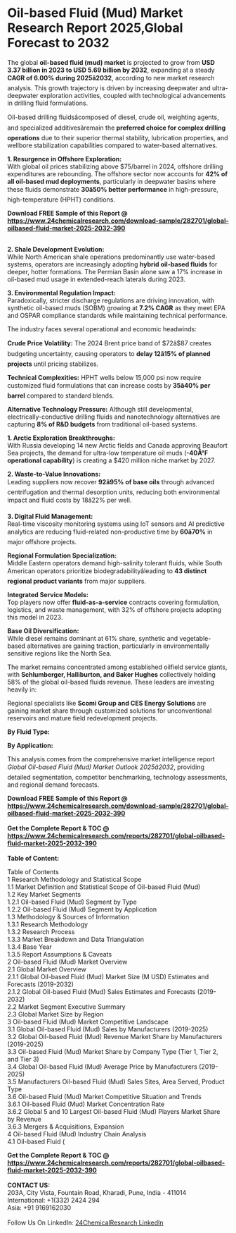 <h1>Oil-based Fluid (Mud) Market Research Report 2025,Global Forecast to 2032</h1><p>The global <strong>oil-based fluid (mud) market</strong> is projected to grow from <strong>USD 3.37 billion in 2023 to USD 5.69 billion by 2032</strong>, expanding at a steady <strong>CAGR of 6.00% during 2025â2032</strong>, according to new market research analysis. This growth trajectory is driven by increasing deepwater and ultra-deepwater exploration activities, coupled with technological advancements in drilling fluid formulations.</p><p>Oil-based drilling fluidsâcomposed of diesel, crude oil, weighting agents, and specialized additivesâremain the <strong>preferred choice for complex drilling operations</strong> due to their superior thermal stability, lubrication properties, and wellbore stabilization capabilities compared to water-based alternatives.</p><p><strong>1. Resurgence in Offshore Exploration:</strong><br>
With global oil prices stabilizing above $75/barrel in 2024, offshore drilling expenditures are rebounding. The offshore sector now accounts for <strong>42% of all oil-based mud deployments</strong>, particularly in deepwater basins where these fluids demonstrate <strong>30â50% better performance</strong> in high-pressure, high-temperature (HPHT) conditions.</p><div><b>Download FREE Sample of this Report @ 
            <a href="https://www.24chemicalresearch.com/download-sample/282701/global-oilbased-fluid-market-2025-2032-390">
            https://www.24chemicalresearch.com/download-sample/282701/global-oilbased-fluid-market-2025-2032-390</a></b></div><br><p><strong>2. Shale Development Evolution:</strong><br>
While North American shale operations predominantly use water-based systems, operators are increasingly adopting <strong>hybrid oil-based fluids</strong> for deeper, hotter formations. The Permian Basin alone saw a 17% increase in oil-based mud usage in extended-reach laterals during 2023.</p><p><strong>3. Environmental Regulation Impact:</strong><br>
Paradoxically, stricter discharge regulations are driving innovation, with synthetic oil-based muds (SOBM) growing at <strong>7.2% CAGR</strong> as they meet EPA and OSPAR compliance standards while maintaining technical performance.</p><p>The industry faces several operational and economic headwinds:</p><p><strong>Crude Price Volatility:</strong> The 2024 Brent price band of $72â$87 creates budgeting uncertainty, causing operators to <strong>delay 12â15% of planned projects</strong> until pricing stabilizes.</p><p><strong>Technical Complexities:</strong> HPHT wells below 15,000 psi now require customized fluid formulations that can increase costs by <strong>35â40% per barrel</strong> compared to standard blends.</p><p><strong>Alternative Technology Pressure:</strong> Although still developmental, electrically-conductive drilling fluids and nanotechnology alternatives are capturing <strong>8% of R&amp;D budgets</strong> from traditional oil-based systems.</p><p><strong>1. Arctic Exploration Breakthroughs:</strong><br>
With Russia developing 14 new Arctic fields and Canada approving Beaufort Sea projects, the demand for ultra-low temperature oil muds (<strong>-40Â°F operational capability</strong>) is creating a $420 million niche market by 2027.</p><p><strong>2. Waste-to-Value Innovations:</strong><br>
Leading suppliers now recover <strong>92â95% of base oils</strong> through advanced centrifugation and thermal desorption units, reducing both environmental impact and fluid costs by 18â22% per well.</p><p><strong>3. Digital Fluid Management:</strong><br>
Real-time viscosity monitoring systems using IoT sensors and AI predictive analytics are reducing fluid-related non-productive time by <strong>60â70%</strong> in major offshore projects.</p><p><strong>Regional Formulation Specialization:</strong><br>
	Middle Eastern operators demand high-salinity tolerant fluids, while South American operators prioritize biodegradabilityâleading to <strong>43 distinct regional product variants</strong> from major suppliers.</p><p><strong>Integrated Service Models:</strong><br>
	Top players now offer <strong>fluid-as-a-service</strong> contracts covering formulation, logistics, and waste management, with 32% of offshore projects adopting this model in 2023.</p><p><strong>Base Oil Diversification:</strong><br>
	While diesel remains dominant at 61% share, synthetic and vegetable-based alternatives are gaining traction, particularly in environmentally sensitive regions like the North Sea.</p><p>The market remains concentrated among established oilfield service giants, with <strong>Schlumberger, Halliburton, and Baker Hughes</strong> collectively holding 58% of the global oil-based fluids revenue. These leaders are investing heavily in:</p><p>Regional specialists like <strong>Scomi Group and CES Energy Solutions</strong> are gaining market share through customized solutions for unconventional reservoirs and mature field redevelopment projects.</p><p><strong>By Fluid Type:</strong></p><p><strong>By Application:</strong></p><p>This analysis comes from the comprehensive market intelligence report <em>Global Oil-based Fluid (Mud) Market Outlook 2025â2032</em>, providing detailed segmentation, competitor benchmarking, technology assessments, and regional demand forecasts.</p><div><b>Download FREE Sample of this Report @ 
            <a href="https://www.24chemicalresearch.com/download-sample/282701/global-oilbased-fluid-market-2025-2032-390">
            https://www.24chemicalresearch.com/download-sample/282701/global-oilbased-fluid-market-2025-2032-390</a></b></div><br><div><b>Get the Complete Report & TOC @ 
            <a href="https://www.24chemicalresearch.com/reports/282701/global-oilbased-fluid-market-2025-2032-390">
            https://www.24chemicalresearch.com/reports/282701/global-oilbased-fluid-market-2025-2032-390</a></b></div><br>
            <b>Table of Content:</b><p>Table of Contents<br />
1 Research Methodology and Statistical Scope<br />
1.1 Market Definition and Statistical Scope of Oil-based Fluid (Mud)<br />
1.2 Key Market Segments<br />
1.2.1 Oil-based Fluid (Mud) Segment by Type<br />
1.2.2 Oil-based Fluid (Mud) Segment by Application<br />
1.3 Methodology & Sources of Information<br />
1.3.1 Research Methodology<br />
1.3.2 Research Process<br />
1.3.3 Market Breakdown and Data Triangulation<br />
1.3.4 Base Year<br />
1.3.5 Report Assumptions & Caveats<br />
2 Oil-based Fluid (Mud) Market Overview<br />
2.1 Global Market Overview<br />
2.1.1 Global Oil-based Fluid (Mud) Market Size (M USD) Estimates and Forecasts (2019-2032)<br />
2.1.2 Global Oil-based Fluid (Mud) Sales Estimates and Forecasts (2019-2032)<br />
2.2 Market Segment Executive Summary<br />
2.3 Global Market Size by Region<br />
3 Oil-based Fluid (Mud) Market Competitive Landscape<br />
3.1 Global Oil-based Fluid (Mud) Sales by Manufacturers (2019-2025)<br />
3.2 Global Oil-based Fluid (Mud) Revenue Market Share by Manufacturers (2019-2025)<br />
3.3 Oil-based Fluid (Mud) Market Share by Company Type (Tier 1, Tier 2, and Tier 3)<br />
3.4 Global Oil-based Fluid (Mud) Average Price by Manufacturers (2019-2025)<br />
3.5 Manufacturers Oil-based Fluid (Mud) Sales Sites, Area Served, Product Type<br />
3.6 Oil-based Fluid (Mud) Market Competitive Situation and Trends<br />
3.6.1 Oil-based Fluid (Mud) Market Concentration Rate<br />
3.6.2 Global 5 and 10 Largest Oil-based Fluid (Mud) Players Market Share by Revenue<br />
3.6.3 Mergers & Acquisitions, Expansion<br />
4 Oil-based Fluid (Mud) Industry Chain Analysis<br />
4.1 Oil-based Fluid (</p><div><b>Get the Complete Report & TOC @ 
            <a href="https://www.24chemicalresearch.com/reports/282701/global-oilbased-fluid-market-2025-2032-390">
            https://www.24chemicalresearch.com/reports/282701/global-oilbased-fluid-market-2025-2032-390</a></b></div><br><b>CONTACT US:</b><br>
            203A, City Vista, Fountain Road, Kharadi, Pune, India - 411014<br>
            International: +1(332) 2424 294<br>
            Asia: +91 9169162030 <br><br>
            Follow Us On LinkedIn: <a href="https://www.linkedin.com/company/24chemicalresearch/">24ChemicalResearch LinkedIn</a>